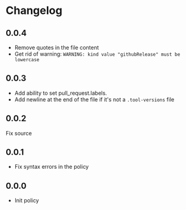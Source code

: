# Changelog

## 0.0.4

- Remove quotes in the file content
- Get rid of warning: `WARNING: kind value "githubRelease" must be lowercase`

## 0.0.3

- Add ability to set pull_request.labels.
- Add newline at the end of the file if it's not a `.tool-versions` file

## 0.0.2

Fix source

## 0.0.1

* Fix syntax errors in the policy

## 0.0.0

* Init policy
